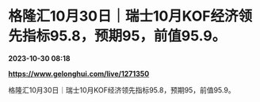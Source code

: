 # 格隆汇10月30日｜瑞士10月KOF经济领先指标95.8，预期95，前值95.9。

**2023-10-30 08:18**

**https://www.gelonghui.com/live/1271350**

格隆汇10月30日｜瑞士10月KOF经济领先指标95.8，预期95，前值95.9。
